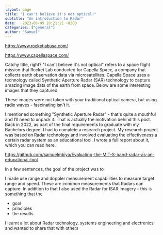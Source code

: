 ```yaml
---
layout: page
title: "I can't believe it's not optical!"
subtitle: "An introduction to Radar"
date:   2023-06-09 20:21:21 +0200
categories: ["general"]
author: "Samuel"
---
```


https://www.rocketlabusa.com/

https://www.capellaspace.com/

Catchy title, right? "I can't believe it's not optical" refers to a space flight mission that Rocket Lab conducted for Capella Space, a company that collects earth observation data via microsatellites. Capella Space uses a technology called Synthetic Aperture Radar (SAR) technology to capture amazing image data of the earth from space. Below are some interesting images that they captured

These images were not taken with your traditional optical camera, but using radio waves - fascinating isn't it.

I mentioned something "Synthetic Aperture Radar" - that's quite a mouthful and I'll need to unpack it. That is actually the motivation behind this post. Back in 2022, as part of the final requirements to graduate with my Bachelors degree, I had to complete a research project. My research project was based on Radar technology and involved evaluating the effectiveness a certain radar system as an educational tool. I wrote a full report about it, which you can read here. 

https://github.com/samuelmbiya/Evaluating-the-MIT-S-band-radar-as-an-educational-tool

In a few sentences, the goal of the project was to

I made use range and doppler measurement capabilities to measure target range and speed. These are common measurements that Radars can capture. In addition to that I also used the Radar for ISAR imagery - this is something that the 

- goal
- principles
- the results

I learnt a lot about Radar technology, systems engineering and electronics and wanted to share that with others  